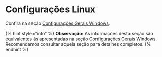 # Configurações Linux

Confira na seção [Configurações Gerais Windows](broken-reference).

{% hint style="info" %}
**Observação:** As informações desta seção são equivalentes às apresentadas na seção Configurações Gerais Windows. Recomendamos consultar aquela seção para detalhes completos.
{% endhint %}
